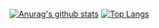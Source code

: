 

[![Anurag's github stats](https://github-readme-stats.vercel.app/api?username=Le0tk0k&theme=react)](https://github.com/anuraghazra/github-readme-stats)
[![Top Langs](https://github-readme-stats.vercel.app/api/top-langs/?username=Le0tk0k&hide=Ruby,html,scss&theme=react)](https://github.com/anuraghazra/github-readme-stats)
